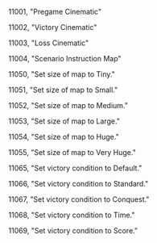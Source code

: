﻿11001, "Pregame Cinematic"

11002, "Victory Cinematic"

11003, "Loss Cinematic"

11004, "Scenario Instruction Map"

11050, "Set size of map to Tiny."

11051, "Set size of map to Small."

11052, "Set size of map to Medium."

11053, "Set size of map to Large."

11054, "Set size of map to Huge."

11055, "Set size of map to Very Huge."

11065, "Set victory condition to Default."

11066, "Set victory condition to Standard."

11067, "Set victory condition to Conquest."

11068, "Set victory condition to Time."

11069, "Set victory condition to Score."

